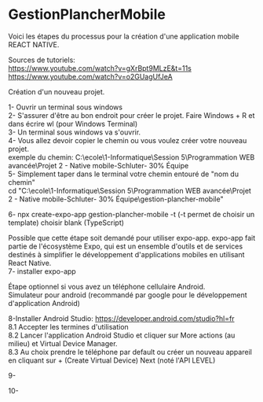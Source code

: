 # GestionPlancherMobile
Voici les étapes du processus pour la création d'une application mobile REACT NATIVE.

Sources de tutoriels:  
https://www.youtube.com/watch?v=gXrBpt9MLzE&t=11s  
https://www.youtube.com/watch?v=o2GUagUfJeA


Création d'un nouveau projet.

1- Ouvrir un terminal sous windows  
2- S'assurer d'être au bon endroit pour créer le projet.  Faire Windows + R et dans écrire wl (pour Windows Terminal)  
3- Un terminal sous windows va s'ouvrir.  
4- Vous allez devoir copier le chemin ou vous voulez créer votre nouveau projet.  
    exemple du chemin: C:\ecole\1-Informatique\Session 5\Programmation WEB avancée\Projet 2 - Native mobile-Schluter- 30% Équipe  
5- Simplement taper dans le terminal votre chemin entouré de "nom du chemin"  
    cd "C:\ecole\1-Informatique\Session 5\Programmation WEB avancée\Projet 2 - Native mobile-Schluter- 30% Équipe\gestion-plancher-mobile"  

6- npx create-expo-app gestion-plancher-mobile -t       (-t permet de choisir un template)  choisir blank (TypeScript)  

Possible que cette étape soit demandé pour utiliser expo-app. 
expo-app fait partie de l'écosystème Expo, qui est un ensemble d'outils et de services destinés à simplifier le développement d'applications mobiles en utilisant React Native.  
7- installer expo-app 

Étape optionnel si vous avez un téléphone cellulaire Android.  
Simulateur pour android (recommandé par google pour le développement d'application Android)  

8-Installer Android Studio: https://developer.android.com/studio?hl=fr  
8.1 Accepter les termines d'utilisation  
8.2 Lancer l'application Android Studio et cliquer sur More actions (au milieu) et Virtual Device Manager.  
8.3 Au choix prendre le téléphone par default ou créer un nouveau appareil en cliquant sur + (Create Virtual Device) Next (noté l'API LEVEL)  


9-

10-